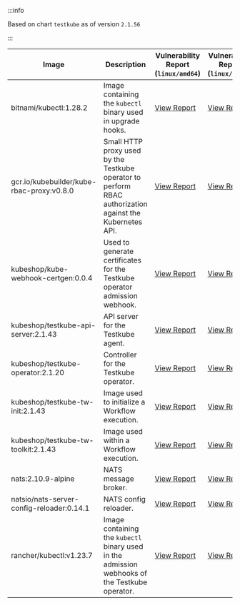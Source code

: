 :::info

Based on chart `testkube` as of version `2.1.56`

:::

| Image | Description | Vulnerability Report (`linux/amd64`) | Vulnerability Report (`linux/arm64`) |
|-------|-------------|--------------------------------------|--------------------------------------|
| bitnami/kubectl:1.28.2 | Image containing the `kubectl` binary used in upgrade hooks. | [View Report](./kubectl-1.28.2_linux_amd64.md) | [View Report](./kubectl-1.28.2_linux_arm64.md) |
| gcr.io/kubebuilder/kube-rbac-proxy:v0.8.0 | Small HTTP proxy used by the Testkube operator to perform RBAC authorization against the Kubernetes API. | [View Report](./kube-rbac-proxy-v0.8.0_linux_amd64.md) | [View Report](./kube-rbac-proxy-v0.8.0_linux_arm64.md) |
| kubeshop/kube-webhook-certgen:0.0.4 | Used to generate certificates for the Testkube operator admission webhook. | [View Report](./kube-webhook-certgen-0.0.4_linux_amd64.md) | [View Report](./kube-webhook-certgen-0.0.4_linux_arm64.md) |
| kubeshop/testkube-api-server:2.1.43 | API server for the Testkube agent. | [View Report](./testkube-api-server-2.1.43_linux_amd64.md) | [View Report](./testkube-api-server-2.1.43_linux_arm64.md) |
| kubeshop/testkube-operator:2.1.20 | Controller for the Testkube operator. | [View Report](./testkube-operator-2.1.20_linux_amd64.md) | [View Report](./testkube-operator-2.1.20_linux_arm64.md) |
| kubeshop/testkube-tw-init:2.1.43 | Image used to initialize a Workflow execution. | [View Report](./testkube-tw-init-2.1.43_linux_amd64.md) | [View Report](./testkube-tw-init-2.1.43_linux_arm64.md) |
| kubeshop/testkube-tw-toolkit:2.1.43 | Image used within a Workflow execution. | [View Report](./testkube-tw-toolkit-2.1.43_linux_amd64.md) | [View Report](./testkube-tw-toolkit-2.1.43_linux_arm64.md) |
| nats:2.10.9-alpine | NATS message broker. | [View Report](./nats-2.10.9-alpine_linux_amd64.md) | [View Report](./nats-2.10.9-alpine_linux_arm64.md) |
| natsio/nats-server-config-reloader:0.14.1 | NATS config reloader. | [View Report](./nats-server-config-reloader-0.14.1_linux_amd64.md) | [View Report](./nats-server-config-reloader-0.14.1_linux_arm64.md) |
| rancher/kubectl:v1.23.7 | Image containing the `kubectl` binary used in the admission webhooks of the Testkube operator. | [View Report](./kubectl-v1.23.7_linux_amd64.md) | [View Report](./kubectl-v1.23.7_linux_arm64.md) |
